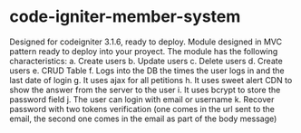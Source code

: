 # code-igniter-member-system
Designed for codeigniter 3.1.6, ready to deploy.
Module designed in MVC pattern ready to deploy into your proyect.
The module has the following characteristics:
a. Create users
b. Update users
c. Delete users
d. Create users
e. CRUD Table
f. Logs into the DB the times the user logs in and the last date of login
g. It uses ajax for all petitions
h. It uses sweet alert CDN to show the answer from the server to the user
i. It uses bcrypt to store the password field
j. The user can login  with email or username
k. Recover password with two tokens verification (one comes in the url sent to the email, the second one comes in the email as part of the body message)
